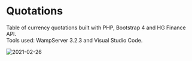 # Quotations

Table of currency quotations built with PHP, Bootstrap 4 and HG Finance API.  
Tools used: WampServer 3.2.3 and Visual Studio Code.

![2021-02-26](https://user-images.githubusercontent.com/46231350/109314033-9b548f80-7827-11eb-9702-d15014c92c7e.png)
